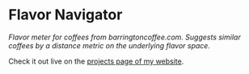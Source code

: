 # Flavor Navigator

_Flavor meter for coffees from barringtoncoffee.com. Suggests similar coffees by a distance metric on the underlying flavor space._

Check it out live on the [projects page of my website](https://colecharb.com/projects).
